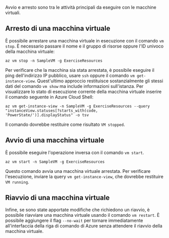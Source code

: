Avvio e arresto sono tra le attività principali da eseguire con le macchine virtuali.

## <a name="stopping-a-vm"></a>Arresto di una macchina virtuale

È possibile arrestare una macchina virtuale in esecuzione con il comando `vm stop`. È necessario passare il nome e il gruppo di risorse oppure l'ID univoco della macchina virtuale:

```azurecli
az vm stop -n SampleVM -g ExerciseResources
```

Per verificare che la macchina sia stata arrestata, è possibile eseguire il ping dell'indirizzo IP pubblico, usare `ssh` oppure il comando `vm get-instance-view`. Quest'ultimo approccio restituisce sostanzialmente gli stessi dati del comando `vm show` ma include informazioni sull'istanza. Per visualizzare lo stato di esecuzione corrente della macchina virtuale inserire il comando seguente in Azure Cloud Shell:

```azurecli
az vm get-instance-view -n SampleVM -g ExerciseResources --query "instanceView.statuses[?starts_with(code, 'PowerState/')].displayStatus" -o tsv
```

Il comando dovrebbe restituire come risultato `VM stopped`.

## <a name="starting-a-vm"></a>Avvio di una macchina virtuale

È possibile eseguire l'operazione inversa con il comando `vm start`.

```azurecli
az vm start -n SampleVM -g ExerciseResources
```

Questo comando avvia una macchina virtuale arrestata. Per verificare l'esecuzione, inviare la query `vm get-instance-view`, che dovrebbe restituire `VM running`.

## <a name="restarting-a-vm"></a>Riavvio di una macchina virtuale

Infine, se sono state apportate modifiche che richiedono un riavvio, è possibile riavviare una macchina virtuale usando il comando `vm restart`. È possibile aggiungere il flag `--no-wait` per tornare immediatamente all'interfaccia della riga di comando di Azure senza attendere il riavvio della macchina virtuale.

